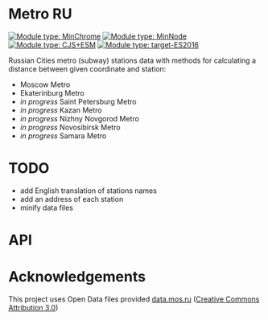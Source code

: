 # Metro RU
[![Module type: MinChrome](https://img.shields.io/badge/MinChromeVersion-Chrome%2051-brightgreen)]()
[![Module type: MinNode](https://img.shields.io/badge/MinNodeVersion-Node.js%2016.17-brightgreen)]()
[![Module type: CJS+ESM](https://img.shields.io/badge/module%20type-cjs%2Besm-brightgreen)]()
[![Module type: target-ES2016](https://img.shields.io/badge/target-ES2016-brightgreen)]()


Russian Cities metro (subway) stations data with methods 
for calculating a distance between given coordinate and station:
- Moscow Metro
- Ekaterinburg Metro
- *in progress* Saint Petersburg Metro
- *in progress* Kazan Metro
- *in progress* Nizhny Novgorod Metro
- *in progress* Novosibirsk Metro
- *in progress* Samara Metro

# TODO

- add English translation of stations names
- add an address of each station
- minify data files

# API



# Acknowledgements

This project uses Open Data files provided [data.mos.ru](https://data.mos.ru/opendata/7704786030-stantsii-moskovskogo-metropolitena) ([Creative Commons Attribution 3.0](https://creativecommons.org/licenses/by/3.0/deed.en))